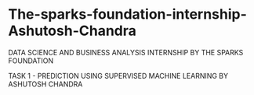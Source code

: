 # The-sparks-foundation-internship-Ashutosh-Chandra
DATA SCIENCE AND BUSINESS ANALYSIS INTERNSHIP BY THE SPARKS FOUNDATION 



TASK 1 - PREDICTION USING SUPERVISED MACHINE LEARNING 
BY ASHUTOSH CHANDRA 
